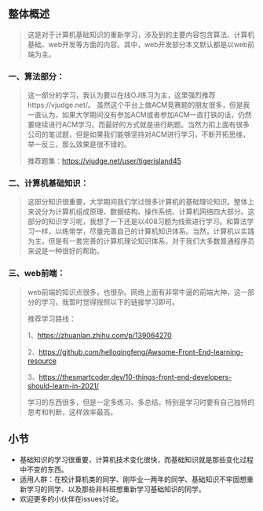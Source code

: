 ## 整体概述

> ​	这是对于计算机基础知识的重新学习，涉及到的主要内容包含算法、计算机基础、web开发等方面的内容。其中，web开发部分本文默认都是以web前端为主。

### 一、算法部分：

> 这一部分的学习，我认为要以在线OJ练习为主，这里强烈推荐https://vjudge.net/。
虽然这个平台上做ACM竞赛题的朋友很多，但是我一直认为，如果大学期间没有参加ACM或者参加ACM一直打铁的话，仍然要继续进行ACM学习。而最好的方式就是进行刷题。当然力扣上面有很多公司的笔试题，但是如果我们能够坚持对ACM进行学习，不断开拓思维，举一反三，那么效果是很不错的。
>
> 推荐题集：https://vjudge.net/user/tigerisland45

### 二、计算机基础知识：

> 这部分知识很重要，大学期间我们学过很多计算机的基础理论知识。整体上来说分为计算机组成原理、数据结构、操作系统、计算机网络四大部分。这部分的知识学习呢，我想了一下还是以408习题为线索进行学习。和算法学习一样，以练带学，尽量完善自己的计算机知识体系。当然，计算机以实践为主，但是有一套完善的计算机理论知识体系，对于我们大多数普通程序员来说是一种很好的帮助。

### 三、web前端：

>  web前端的知识点很多，也很杂。网络上面有非常牛逼的前端大神，这一部分的学习，我暂时觉得按照以下的链接学习即可。
>
> 推荐学习路线：
>
> 1、https://zhuanlan.zhihu.com/p/139064270
>
> 2、https://github.com/helloqingfeng/Awsome-Front-End-learning-resource
>
> 3、https://thesmartcoder.dev/10-things-front-end-developers-should-learn-in-2021/
>
> 学习的东西很多，但是一定多练习、多总结。特别是学习时要有自己独特的思考和判断，这样效率最高。

## 小节

- 基础知识的学习很重要，计算机技术变化很快，而基础知识就是那些变化过程中不变的东西。
- 适用人群：在校计算机类的同学、刚毕业一两年的同学、基础知识不牢固想重新学习的同学、以及那些非科班想重新学习基础知识的同学。
- 欢迎更多的小伙伴在issues讨论。
